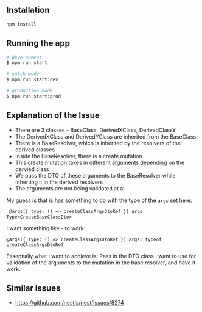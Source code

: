 ## Installation

```bash
npm install
```

## Running the app

```bash
# development
$ npm run start

# watch mode
$ npm run start:dev

# production mode
$ npm run start:prod
```

## Explanation of the Issue

- There are 3 classes - BaseClass, DerivedXClass, DerivedClassY
- The DerivedXClass and DerivedYClass are inherited from the BaseClass
- There is a BaseResolver, which is inherited by the resolvers of the derived classes
- Inside the BaseResolver, there is a create mutation
- This create mutation takes in different arguments depending on the dervied class
- We pass the DTO of these arguments to the BaseResolver while inherting it in the derived resolvers
- The arguments are not being validated at all

My guess is that is has something to do with the type of the `args` set [here](https://github.com/snigdha920/nestjs-args-type/blob/main/src/base/base.resolver.ts#L18):

```
 @Args({ type: () => createClassArgsDtoRef }) args: Type<CreateBaseClassDto>
```

I want something like - to work:

```
@Args({ type: () => createClassArgsDtoRef }) args: typeof createClassArgsDtoRef
```

Essentially what I want to achieve is: Pass in the DTO class I want to use for validation of the arguments to the mutation in the base resolver, and have it work.

## Similar issues

- <https://github.com/nestjs/nest/issues/8274>
